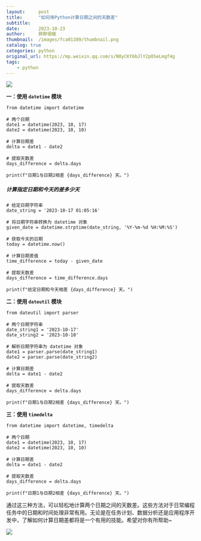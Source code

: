 ```yaml
---
layout:     post
title:      "如何用Python计算日期之间的天数差"
subtitle:   
date:       2023-10-23
author:     胖胖很瘦
thumbnail:  /images/fca01389/thumbnail.png
catalog: true
categories: python
original_url: https://mp.weixin.qq.com/s/N0yCKY6bJlY2pOSeLmgf4g
tags:
    - python
---
```


![](/images/fca01389/1.png)

**一：使用 `datetime` 模块**

```
from datetime import datetime  
  
# 两个日期  
date1 = datetime(2023, 10, 17)  
date2 = datetime(2023, 10, 10)  
  
# 计算日期差  
delta = date1 - date2  
  
# 提取天数差  
days_difference = delta.days  
  
print(f"日期1与日期2相差 {days_difference} 天。")
```

##### 计算指定日期和今天的差多少天

```
# 给定日期字符串  
date_string = '2023-10-17 01:05:16'  
  
# 将日期字符串转换为 datetime 对象  
given_date = datetime.strptime(date_string, '%Y-%m-%d %H:%M:%S')  
  
# 获取今天的日期  
today = datetime.now()  
  
# 计算日期差值  
time_difference = today - given_date  
  
# 提取天数差  
days_difference = time_difference.days  
  
print(f"给定日期和今天相差 {days_difference} 天。")  

```

**二：使用 `dateutil` 模块**

```
from dateutil import parser  
  
# 两个日期字符串  
date_string1 = '2023-10-17'  
date_string2 = '2023-10-10'  
  
# 解析日期字符串为 datetime 对象  
date1 = parser.parse(date_string1)  
date2 = parser.parse(date_string2)  
  
# 计算日期差  
delta = date1 - date2  
  
# 提取天数差  
days_difference = delta.days  
  
print(f"日期1与日期2相差 {days_difference} 天。")
```

**三：使用 `timedelta`**

```
from datetime import datetime, timedelta  
  
# 两个日期  
date1 = datetime(2023, 10, 17)  
date2 = datetime(2023, 10, 10)  
  
# 计算日期差  
delta = date1 - date2  
  
# 提取天数差  
days_difference = delta.days  
  
print(f"日期1与日期2相差 {days_difference} 天。")
```

通过这三种方法，可以轻松地计算两个日期之间的天数差。这些方法对于日常编程任务中的日期和时间处理非常有用。无论是在任务计划、数据分析还是应用程序开发中，了解如何计算日期差都将是一个有用的技能。希望对你有所帮助~

![](/images/fca01389/2.png)